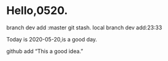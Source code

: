  # Hello,0520.
branch dev add :master git stash.
local branch dev add:23:33

 Today is 2020-05-20,is a good day.
 
 github add “This a good idea.”

